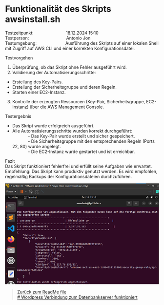 # Funktionalität des Skripts awsinstall.sh
Testzeitpunkt:&nbsp;&nbsp;&nbsp;&nbsp;&nbsp;&nbsp;&nbsp;&nbsp;&nbsp;&nbsp;&nbsp;&nbsp;&nbsp;&nbsp;&nbsp;&nbsp;&nbsp;&nbsp;&nbsp;&nbsp;&nbsp;&nbsp;&nbsp;&nbsp;&nbsp;&nbsp;&nbsp;18.12.2024 15:10  
Testperson:&nbsp;&nbsp;&nbsp;&nbsp;&nbsp;&nbsp;&nbsp;&nbsp;&nbsp;&nbsp;&nbsp;&nbsp;&nbsp;&nbsp;&nbsp;&nbsp;&nbsp;&nbsp;&nbsp;&nbsp;&nbsp;&nbsp;&nbsp;&nbsp;&nbsp;&nbsp;&nbsp;&nbsp;&nbsp;&nbsp; Antonio Jon  
Testumgebung: &nbsp;&nbsp;&nbsp;&nbsp;&nbsp;&nbsp;&nbsp;&nbsp;&nbsp;&nbsp;&nbsp;&nbsp;&nbsp;&nbsp;&nbsp;&nbsp;&nbsp;&nbsp;&nbsp;&nbsp;&nbsp;&nbsp;&nbsp;Ausführung des Skripts auf einer lokalen Shell mit Zugriff auf AWS CLI und einer korrekten Konfigurationsdatei.  

Testvorgehen  
1. Überprüfung, ob das Skript ohne Fehler ausgeführt wird.  
2. Validierung der Automatisierungsschritte:  
- Erstellung des Key-Pairs.  
- Erstellung der Sicherheitsgruppe und deren Regeln.  
- Starten einer EC2-Instanz.  
3. Kontrolle der erzeugten Ressourcen (Key-Pair, Sicherheitsgruppe, EC2-Instanz) über die AWS Management Console.  

Testergebnis  
- Das Skript wurde erfolgreich ausgeführt.  
- Alle Automatisierungsschritte wurden korrekt durchgeführt:  
&nbsp;&nbsp;&nbsp;&nbsp;&nbsp;&nbsp;&nbsp;&nbsp;&nbsp;&nbsp;&nbsp;&nbsp;&nbsp;- Das Key-Pair wurde erstellt und sicher gespeichert.  
&nbsp;&nbsp;&nbsp;&nbsp;&nbsp;&nbsp;&nbsp;&nbsp;&nbsp;&nbsp;&nbsp;&nbsp;&nbsp;- Die Sicherheitsgruppe mit den entsprechenden Regeln (Ports 22, 80) wurde angelegt.  
&nbsp;&nbsp;&nbsp;&nbsp;&nbsp;&nbsp;&nbsp;&nbsp;&nbsp;&nbsp;&nbsp;&nbsp;&nbsp;- Die EC2-Instanz wurde gestartet und ist erreichbar.  

Fazit  
Das Skript funktioniert fehlerfrei und erfüllt seine Aufgaben wie erwartet.  
Empfehlung: Das Skript kann produktiv genutzt werden. Es wird empfohlen, regelmäßig Backups der Konfigurationsdateien durchzuführen.


![image](Images/testfall3.png)

> [Zurück zum ReadMe file](README.md)  
> [# Wordpress Verbindung zum Datenbankserver funktioniert](Testfall2.md)
